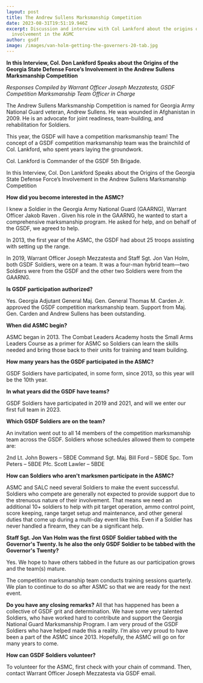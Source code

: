 ```yaml
---
layout: post
title: The Andrew Sullens Marksmanship Competition
date: 2023-08-31T19:51:19.946Z
excerpt: Discussion and interview with Col Lankford about the origins of GSDF's
  involvement in the ASMC
author: gsdf
image: /images/van-holm-getting-the-governers-20-tab.jpg
---
```

**In this Interview, Col. Don Lankford Speaks about the Origins of the 
Georgia State Defense Force’s Involvement in the Andrew Sullens Marksmanship Competition** 

*Responses Compiled by Warrant Officer Joseph Mezzatesta, GSDF Competition Marksmanship Team Officer in Charge*

The Andrew Sullens Marksmanship Competition is named for Georgia Army National Guard veteran, Andrew Sullens. He was wounded in Afghanistan in 2009. He is an advocate for joint readiness, team-building, and rehabilitation for Soldiers.

This year, the GSDF will have a competition marksmanship team! The concept of a GSDF competition marksmanship team was the brainchild of Col. Lankford, who spent years laying the groundwork. 

Col. Lankford is Commander of the GSDF 5th Brigade.

In this Interview, Col. Don Lankford Speaks about the Origins of the 
Georgia State Defense Force’s Involvement in the Andrew Sullens Marksmanship Competition 

**How did you become interested in the ASMC?**

I knew a Soldier in the Georgia Army National Guard (GAARNG), Warrant Officer Jakob Raven . Given his role in the GAARNG, he wanted to start a comprehensive marksmanship program. He asked for help, and on behalf of the GSDF, we agreed to help. 

In 2013, the first year of the ASMC, the GSDF had about 25 troops assisting with setting up the range.

In 2019, Warrant Officer Joseph Mezzatesta and Staff Sgt. Jon Van Holm, both GSDF Soldiers, were on a team. It was a four-man hybrid team—two Soldiers were from the GSDF and the other two Soldiers were from the GAARNG.

**Is GSDF participation authorized?**

Yes. Georgia Adjutant General Maj. Gen. General Thomas M. Carden Jr. approved the GSDF competition marksmanship team. Support from Maj. Gen. Carden and Andrew Sullens has been outstanding.

**When did ASMC begin?**

ASMC began in 2013. The Combat Leaders Academy hosts the Small Arms Leaders Course as a primer for ASMC so Soldiers can learn the skills needed and bring those back to their units for training and team building.

**How many years has the GSDF participated in the ASMC?**

GSDF Soldiers have participated, in some form, since 2013, so this year will be the 10th year.

**In what years did the GSDF have teams?** 

GSDF Soldiers have participated in 2019 and 2021, and will we enter our first full team in 2023.

**Which GSDF Soldiers are on the team?** 

An invitation went out to all 14 members of the competition marksmanship team across the GSDF. Soldiers whose schedules allowed them to compete are: 

2nd Lt. John Bowers – 5BDE
Command Sgt. Maj. Bill Ford – 5BDE
Spc. Tom Peters – 5BDE
Pfc. Scott Lawler – 5BDE

**How can Soldiers who aren't marksmen participate in the ASMC?**

ASMC and SALC need several Soldiers to make the event successful. Soldiers who compete are generally not expected to provide support due to the strenuous nature of their involvement. That means we need an additional 10+ soldiers to help with pit target operation, ammo control point, score keeping, range target setup and maintenance, and other general duties that come up during a multi-day event like this. Even if a Soldier has never handled a firearm, they can be a significant help.

**Staff Sgt. Jon Van Holm was the first GSDF Soldier tabbed with the Governor's Twenty. Is he also the only GSDF Soldier to be tabbed with the Governor's Twenty?**

Yes. We hope to have others tabbed in the future as our participation grows and the team(s) mature.

The competition marksmanship team conducts training sessions quarterly. We plan to continue to do so after ASMC so that we are ready for the next event.

**Do you have any closing remarks?**
       All that has happened has been a collective of GSDF grit and determination. We have some very talented Soldiers, who have worked hard to contribute and support the Georgia National Guard Marksmanship Program. I am very proud of the GSDF Soldiers who have helped made this a reality.
I’m also very proud to have been a part of the ASMC since 2013. Hopefully, the ASMC will go on for many years to come.

**How can GSDF Soldiers volunteer?**

To volunteer for the ASMC, first check with your chain of command. Then, contact Warrant Officer Joseph Mezzatesta via GSDF email.